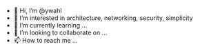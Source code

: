 - 👋 Hi, I’m @ywahl
- 👀 I’m interested in architecture, networking, security, simplicity
- 🌱 I’m currently learning ...
- 💞️ I’m looking to collaborate on ...
- 📫 How to reach me ...

<!---
ywahl/ywahl is a ✨ special ✨ repository because its `README.md` (this file) appears on your GitHub profile.
You can click the Preview link to take a look at your changes.
--->
